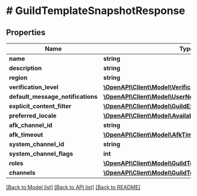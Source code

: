 # # GuildTemplateSnapshotResponse

## Properties

Name | Type | Description | Notes
------------ | ------------- | ------------- | -------------
**name** | **string** |  |
**description** | **string** |  | [optional]
**region** | **string** |  | [optional]
**verification_level** | [**\OpenAPI\Client\Model\VerificationLevels**](VerificationLevels.md) |  |
**default_message_notifications** | [**\OpenAPI\Client\Model\UserNotificationSettings**](UserNotificationSettings.md) |  |
**explicit_content_filter** | [**\OpenAPI\Client\Model\GuildExplicitContentFilterTypes**](GuildExplicitContentFilterTypes.md) |  |
**preferred_locale** | [**\OpenAPI\Client\Model\AvailableLocalesEnum**](AvailableLocalesEnum.md) |  |
**afk_channel_id** | **string** |  | [optional]
**afk_timeout** | [**\OpenAPI\Client\Model\AfkTimeouts**](AfkTimeouts.md) |  |
**system_channel_id** | **string** |  | [optional]
**system_channel_flags** | **int** |  |
**roles** | [**\OpenAPI\Client\Model\GuildTemplateRoleResponse[]**](GuildTemplateRoleResponse.md) |  |
**channels** | [**\OpenAPI\Client\Model\GuildTemplateChannelResponse[]**](GuildTemplateChannelResponse.md) |  |

[[Back to Model list]](../../README.md#models) [[Back to API list]](../../README.md#endpoints) [[Back to README]](../../README.md)
